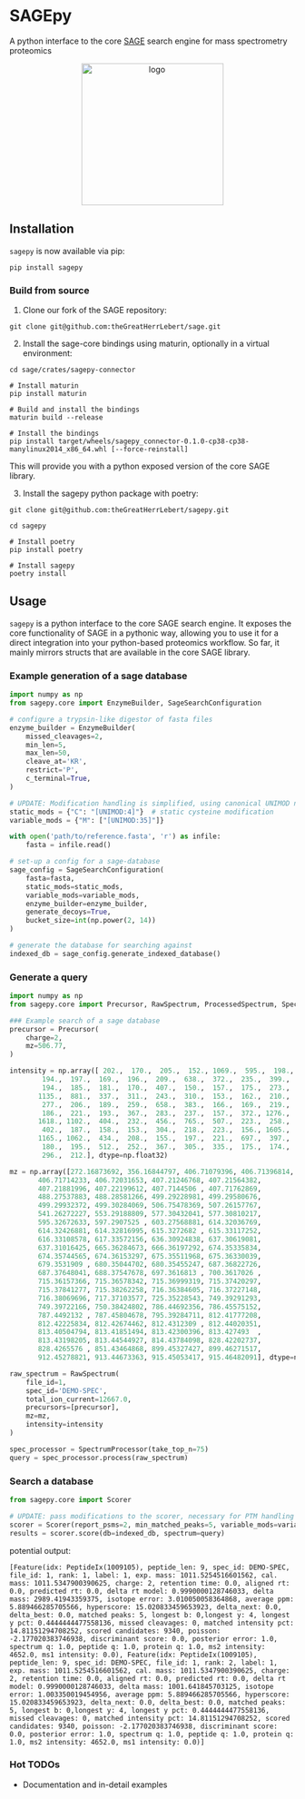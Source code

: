 # SAGEpy
A python interface to the core [SAGE](https://github.com/lazear/sage) search engine for mass spectrometry proteomics

<p align="center">
  <img src="sagepy_logo.png" alt="logo" width="250"/>
</p>

## Installation
`sagepy` is now available via pip:
```
pip install sagepy
```


### Build from source

1. Clone our fork of the SAGE repository:
```
git clone git@github.com:theGreatHerrLebert/sage.git
```

2. Install the sage-core bindings using maturin, optionally in a virtual environment:
```
cd sage/crates/sagepy-connector

# Install maturin
pip install maturin

# Build and install the bindings
maturin build --release

# Install the bindings
pip install target/wheels/sagepy_connector-0.1.0-cp38-cp38-manylinux2014_x86_64.whl [--force-reinstall]
```
This will provide you with a python exposed version of the core SAGE library.

3. Install the sagepy python package with poetry:
```
git clone git@github.com:theGreatHerrLebert/sagepy.git

cd sagepy

# Install poetry
pip install poetry

# Install sagepy
poetry install
```

## Usage
`sagepy` is a python interface to the core SAGE search engine. It exposes
the core functionality of SAGE in a pythonic way, allowing you to use it for a direct integration 
into your python-based proteomics workflow. So far, it mainly mirrors structs that are available
in the core SAGE library. 

### Example generation of a sage database
```python
import numpy as np
from sagepy.core import EnzymeBuilder, SageSearchConfiguration

# configure a trypsin-like digestor of fasta files
enzyme_builder = EnzymeBuilder(
    missed_cleavages=2, 
    min_len=5, 
    max_len=50, 
    cleave_at='KR', 
    restrict='P', 
    c_terminal=True,
)

# UPDATE: Modification handling is simplified, using canonical UNIMOD notation
static_mods = {"C": "[UNIMOD:4]"}  # static cysteine modification
variable_mods = {"M": ["[UNIMOD:35]"]}

with open('path/to/reference.fasta', 'r') as infile:
    fasta = infile.read()

# set-up a config for a sage-database
sage_config = SageSearchConfiguration(
    fasta=fasta,
    static_mods=static_mods,
    variable_mods=variable_mods,
    enzyme_builder=enzyme_builder,
    generate_decoys=True,
    bucket_size=int(np.power(2, 14))
)

# generate the database for searching against
indexed_db = sage_config.generate_indexed_database()
```

### Generate a query
```python
import numpy as np
from sagepy.core import Precursor, RawSpectrum, ProcessedSpectrum, SpectrumProcessor, Tolerance, Scorer, Representation

### Example search of a sage database
precursor = Precursor(
    charge=2,
    mz=506.77,
)

intensity = np.array([ 202.,  170.,  205.,  152., 1069.,  595.,  198.,  805.,  187.,
        194.,  197.,  169.,  196.,  209.,  638.,  372.,  235.,  399.,
        194.,  185.,  181.,  170.,  407.,  150.,  157.,  175.,  273.,
       1135.,  881.,  337.,  311.,  243.,  310.,  153.,  162.,  210.,
        277.,  206.,  189.,  259.,  658.,  383.,  166.,  169.,  219.,
        186.,  221.,  193.,  367.,  283.,  237.,  157.,  372., 1276.,
       1618., 1102.,  404.,  232.,  456.,  765.,  507.,  223.,  258.,
        402.,  187.,  158.,  153.,  304.,  218.,  223.,  156., 1605.,
       1165., 1062.,  434.,  208.,  155.,  197.,  221.,  697.,  397.,
        180.,  195.,  512.,  252.,  367.,  305.,  335.,  175.,  174.,
        296.,  212.], dtype=np.float32)

mz = np.array([272.16873692, 356.16844797, 406.71079396, 406.71396814,
       406.71714233, 406.72031653, 407.21246768, 407.21564382,
       407.21881996, 407.22199612, 407.7144506 , 407.71762869,
       488.27537883, 488.28581266, 499.29228981, 499.29580676,
       499.29932372, 499.30284069, 506.75478369, 507.26157767,
       541.26272227, 553.29188809, 577.30432041, 577.30810217,
       595.32672633, 597.2907525 , 603.27568881, 614.32036769,
       614.32426881, 614.32816995, 615.3272682 , 615.33117252,
       616.33108578, 617.33572156, 636.30924838, 637.30619081,
       637.31016425, 665.36284673, 666.36197292, 674.35335834,
       674.35744565, 674.36153297, 675.35511968, 675.36330039,
       679.3531909 , 680.35044702, 680.35455247, 687.36822726,
       687.37648041, 688.37547678, 697.3616813 , 700.3617026 ,
       715.36157366, 715.36578342, 715.36999319, 715.37420297,
       715.37841277, 715.38262258, 716.36384605, 716.37227148,
       716.38069696, 717.37103577, 725.35228543, 749.39291293,
       749.39722166, 750.38424802, 786.44692356, 786.45575152,
       787.4492132 , 787.45804678, 795.39284711, 812.41777208,
       812.42225834, 812.42674462, 812.4312309 , 812.44020351,
       813.40504794, 813.41851494, 813.42300396, 813.427493  ,
       813.43198205, 813.44544927, 814.43784098, 828.42202737,
       828.4265576 , 851.43464868, 899.45327427, 899.46271517,
       912.45278821, 913.44673363, 915.45053417, 915.46482091], dtype=np.float32)

raw_spectrum = RawSpectrum(
    file_id=1,
    spec_id='DEMO-SPEC',
    total_ion_current=12667.0,
    precursors=[precursor],
    mz=mz,
    intensity=intensity
)

spec_processor = SpectrumProcessor(take_top_n=75)
query = spec_processor.process(raw_spectrum)
```

### Search a database
```python
from sagepy.core import Scorer

# UPDATE: pass modifications to the scorer, necessary for PTM handling
scorer = Scorer(report_psms=2, min_matched_peaks=5, variable_mods=variable_mods, static_mods=static_mods)
results = scorer.score(db=indexed_db, spectrum=query)
```

potential output:
```
[Feature(idx: PeptideIx(1009105), peptide_len: 9, spec_id: DEMO-SPEC, file_id: 1, rank: 1, label: 1, exp. mass: 1011.5254516601562, cal. mass: 1011.5347900390625, charge: 2, retention time: 0.0, aligned rt: 0.0, predicted rt: 0.0, delta rt model: 0.9990000128746033, delta mass: 2989.41943359375, isotope error: 3.010050058364868, average ppm: 5.889466285705566, hyperscore: 15.020833459653923, delta_next: 0.0, delta_best: 0.0, matched peaks: 5, longest b: 0,longest y: 4, longest y pct: 0.4444444477558136, missed cleavages: 0, matched intensity pct: 14.81151294708252, scored candidates: 9340, poisson: -2.177020383746938, discriminant score: 0.0, posterior error: 1.0, spectrum q: 1.0, peptide q: 1.0, protein q: 1.0, ms2 intensity: 4652.0, ms1 intensity: 0.0), Feature(idx: PeptideIx(1009105), peptide_len: 9, spec_id: DEMO-SPEC, file_id: 1, rank: 2, label: 1, exp. mass: 1011.5254516601562, cal. mass: 1011.5347900390625, charge: 2, retention time: 0.0, aligned rt: 0.0, predicted rt: 0.0, delta rt model: 0.9990000128746033, delta mass: 1001.641845703125, isotope error: 1.003350019454956, average ppm: 5.889466285705566, hyperscore: 15.020833459653923, delta_next: 0.0, delta_best: 0.0, matched peaks: 5, longest b: 0,longest y: 4, longest y pct: 0.4444444477558136, missed cleavages: 0, matched intensity pct: 14.81151294708252, scored candidates: 9340, poisson: -2.177020383746938, discriminant score: 0.0, posterior error: 1.0, spectrum q: 1.0, peptide q: 1.0, protein q: 1.0, ms2 intensity: 4652.0, ms1 intensity: 0.0)]
```

### Hot TODOs
* Documentation and in-detail examples